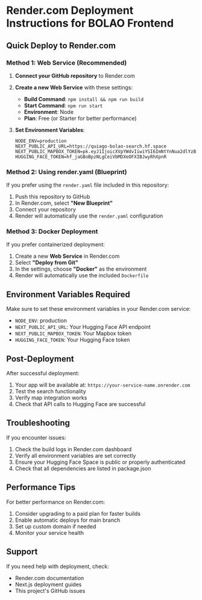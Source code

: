 # Render.com Deployment Instructions for BOLAO Frontend

## Quick Deploy to Render.com

### Method 1: Web Service (Recommended)

1. **Connect your GitHub repository** to Render.com
2. **Create a new Web Service** with these settings:
   - **Build Command**: `npm install && npm run build`
   - **Start Command**: `npm run start`
   - **Environment**: Node
   - **Plan**: Free (or Starter for better performance)

3. **Set Environment Variables**:
   ```
   NODE_ENV=production
   NEXT_PUBLIC_API_URL=https://quiago-bolao-search.hf.space
   NEXT_PUBLIC_MAPBOX_TOKEN=pk.eyJ1IjoicXVpYWdvIiwiYSI6ImNtYnNua2dlYzBua3Mybm9nZ2RhZ284ZzcifQ.6mICMI44zgWwWc_RYd4VYA
   HUGGING_FACE_TOKEN=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
   ```

### Method 2: Using render.yaml (Blueprint)

If you prefer using the `render.yaml` file included in this repository:

1. Push this repository to GitHub
2. In Render.com, select **"New Blueprint"**
3. Connect your repository
4. Render will automatically use the `render.yaml` configuration

### Method 3: Docker Deployment

If you prefer containerized deployment:

1. Create a new **Web Service** in Render.com
2. Select **"Deploy from Git"**
3. In the settings, choose **"Docker"** as the environment
4. Render will automatically use the included `Dockerfile`

## Environment Variables Required

Make sure to set these environment variables in your Render.com service:

- `NODE_ENV`: production
- `NEXT_PUBLIC_API_URL`: Your Hugging Face API endpoint
- `NEXT_PUBLIC_MAPBOX_TOKEN`: Your Mapbox token
- `HUGGING_FACE_TOKEN`: Your Hugging Face token

## Post-Deployment

After successful deployment:

1. Your app will be available at: `https://your-service-name.onrender.com`
2. Test the search functionality
3. Verify map integration works
4. Check that API calls to Hugging Face are successful

## Troubleshooting

If you encounter issues:

1. Check the build logs in Render.com dashboard
2. Verify all environment variables are set correctly
3. Ensure your Hugging Face Space is public or properly authenticated
4. Check that all dependencies are listed in package.json

## Performance Tips

For better performance on Render.com:

1. Consider upgrading to a paid plan for faster builds
2. Enable automatic deploys for main branch
3. Set up custom domain if needed
4. Monitor your service health

## Support

If you need help with deployment, check:
- Render.com documentation
- Next.js deployment guides
- This project's GitHub issues
